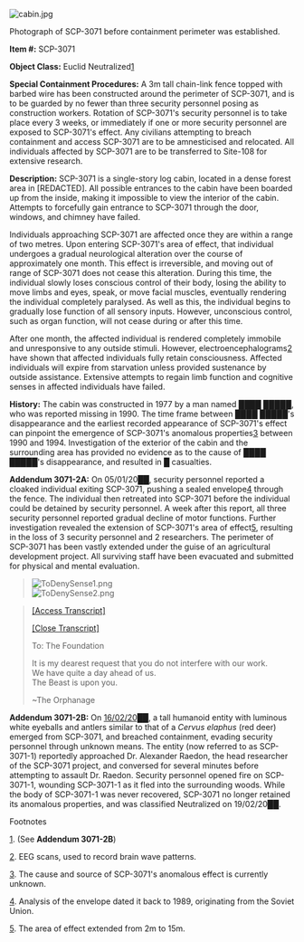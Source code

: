 ![cabin.jpg ](http://scp-wiki.wdfiles.com/local--files/scp-3071/cabin.jpg)

Photograph of SCP-3071 before containment perimeter was established.

**Item #:** SCP-3071

**Object Class:** Euclid Neutralized[1](javascript:;)

**Special Containment Procedures:** A 3m tall chain-link fence topped with barbed wire has been constructed around the perimeter of SCP-3071, and is to be guarded by no fewer than three security personnel posing as construction workers. Rotation of SCP-3071's security personnel is to take place every 3 weeks, or immediately if one or more security personnel are exposed to SCP-3071's effect. Any civilians attempting to breach containment and access SCP-3071 are to be amnesticised and relocated. All individuals affected by SCP-3071 are to be transferred to Site-108 for extensive research.

**Description:** SCP-3071 is a single-story log cabin, located in a dense forest area in \[REDACTED\]. All possible entrances to the cabin have been boarded up from the inside, making it impossible to view the interior of the cabin. Attempts to forcefully gain entrance to SCP-3071 through the door, windows, and chimney have failed.

Individuals approaching SCP-3071 are affected once they are within a range of two metres. Upon entering SCP-3071's area of effect, that individual undergoes a gradual neurological alteration over the course of approximately one month. This effect is irreversible, and moving out of range of SCP-3071 does not cease this alteration. During this time, the individual slowly loses conscious control of their body, losing the ability to move limbs and eyes, speak, or move facial muscles, eventually rendering the individual completely paralysed. As well as this, the individual begins to gradually lose function of all sensory inputs. However, unconscious control, such as organ function, will not cease during or after this time.

After one month, the affected individual is rendered completely immobile and unresponsive to any outside stimuli. However, electroencephalograms[2](javascript:;) have shown that affected individuals fully retain consciousness. Affected individuals will expire from starvation unless provided sustenance by outside assistance. Extensive attempts to regain limb function and cognitive senses in affected individuals have failed.

**History:** The cabin was constructed in 1977 by a man named ████ █████, who was reported missing in 1990. The time frame between ████ █████'s disappearance and the earliest recorded appearance of SCP-3071's effect can pinpoint the emergence of SCP-3071's anomalous properties[3](javascript:;) between 1990 and 1994. Investigation of the exterior of the cabin and the surrounding area has provided no evidence as to the cause of ████ █████'s disappearance, and resulted in █ casualties.

**Addendum 3071-2A:** On 05/01/20██, security personnel reported a cloaked individual exiting SCP-3071, pushing a sealed envelope[4](javascript:;) through the fence. The individual then retreated into SCP-3071 before the individual could be detained by security personnel. A week after this report, all three security personnel reported gradual decline of motor functions. Further investigation revealed the extension of SCP-3071's area of effect[5](javascript:;), resulting in the loss of 3 security personnel and 2 researchers. The perimeter of SCP-3071 has been vastly extended under the guise of an agricultural development project. All surviving staff have been evacuated and submitted for physical and mental evaluation.

> ![ToDenySense1.png](http://scp-wiki.wdfiles.com/local--files/scp-3071/ToDenySense1.png)  
> ![ToDenySense2.png](http://scp-wiki.wdfiles.com/local--files/scp-3071/ToDenySense2.png)

> [\[Access Transcript\]](javascript:;)
> 
> [\[Close Transcript\]](javascript:;)
> 
> To: The Foundation
> 
> It is my dearest request that you do not interfere with our work.  
> We have quite a day ahead of us.  
> The Beast is upon you.
> 
> ~The Orphanage

**Addendum 3071-2B:** On [16/02/20██](http://www.scp-wiki.net/the-beast-is-upon-you), a tall humanoid entity with luminous white eyeballs and antlers similar to that of a _Cervus elaphus_ (red deer) emerged from SCP-3071, and breached containment, evading security personnel through unknown means. The entity (now referred to as SCP-3071-1) reportedly approached Dr. Alexander Raedon, the head researcher of the SCP-3071 project, and conversed for several minutes before attempting to assault Dr. Raedon. Security personnel opened fire on SCP-3071-1, wounding SCP-3071-1 as it fled into the surrounding woods. While the body of SCP-3071-1 was never recovered, SCP-3071 no longer retained its anomalous properties, and was classified Neutralized on 19/02/20██.

Footnotes

[1](javascript:;). (See **Addendum 3071-2B**)

[2](javascript:;). EEG scans, used to record brain wave patterns.

[3](javascript:;). The cause and source of SCP-3071's anomalous effect is currently unknown.

[4](javascript:;). Analysis of the envelope dated it back to 1989, originating from the Soviet Union.

[5](javascript:;). The area of effect extended from 2m to 15m.